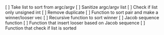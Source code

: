 [ ] Take list to sort from argc/argv
[ ] Sanitize argc/argv list
	[ ] Check if list only unsigned int 
	[ ] Remove duplicate
[ ] Function to sort pair and make a winner/looser vec
[ ] Recursive function to sort winner
[ ] Jacob sequence function
[ ] Function that insert looser based on Jacob sequence
[ ] Function that check if list is sorted